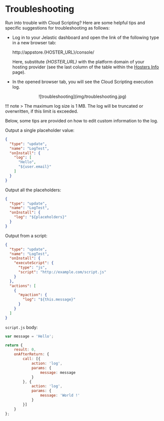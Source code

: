 # Troubleshooting

Run into trouble with Cloud Scripting? Here are some helpful tips and specific suggestions for troubleshooting as follows:       

- Log in to your Jelastic dashboard and open the link of the following type in a new browser tab:

    http://appstore.{HOSTER_URL}/console/                      
    
    Here, substitute *{HOSTER_URL}* with the platform domain of your hosting provider (see the last column of the table within the <a href="https://docs.jelastic.com/jelastic-hoster-info" target="_blank">Hosters Info</a> page).                                          

- In the opened browser tab, you will see the Cloud Scripting execution log.                                                            

<center><p>![troubleshooting](img/troubleshooting.jpg)</p></center>       

!!! note
    > The maximum log size is 1 MB. The log will be truncated or overwritten, if this limit is exceeded.

Below, some tips are provided on how to edit custom information to the log.        

Output a single placeholder value:
``` json
{
  "type": "update",
  "name": "LogTest",
  "onInstall": {
    "log": [
      "Hello",
      "${user.email}"
    ]
  }
}
```

Output all the placeholders:
``` json
{
  "type": "update",
  "name": "LogTest",
  "onInstall": {
    "log": "${placeholders}"
  }
}
```                                                                                      

Output from a script:
``` json
{
  "type": "update",
  "name": "LogTest",
  "onInstall": {
    "executeScript": {
      "type": "js",
      "script": "http://example.com/script.js"
    }
  },
  "actions": [
    {
      "myaction": {
        "log": "${this.message}"
      }
    }
  ]
}
```

`script.js` body:

``` javascript                                               
var message = 'Hello';

return { 
    result: 0, 
    onAfterReturn: {
        call: [{
            action: 'log', 
            params: {
                message: message
            } 
        }, {
            action: 'log',
            params: {
                message: 'World !'
            }
        }] 
    } 
};
```
<!--## Logging-->
<!--Work in progress...-->
<!--
add example 
2 procedures:
- log - public_html/cs.txt (do not forget to limit log) 
- getLogLink 
-->


<!--## Checking event subscribers list-->
<!--Work in progress...-->
<!-- think how to do that -->
